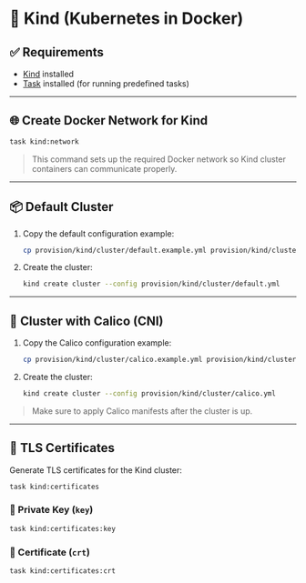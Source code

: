 # 🐳 Kind (Kubernetes in Docker)

## ✅ Requirements

- [Kind](https://kind.sigs.k8s.io) installed
- [Task](https://taskfile.dev) installed (for running predefined tasks)

---

## 🌐 Create Docker Network for Kind

```bash
task kind:network
```

> This command sets up the required Docker network so Kind cluster containers can communicate properly.

---

## 📦 Default Cluster

1. Copy the default configuration example:

   ```bash
   cp provision/kind/cluster/default.example.yml provision/kind/cluster/default.yml
   ```

2. Create the cluster:

   ```bash
   kind create cluster --config provision/kind/cluster/default.yml
   ```

---

## 🐯 Cluster with Calico (CNI)

1. Copy the Calico configuration example:

   ```bash
   cp provision/kind/cluster/calico.example.yml provision/kind/cluster/calico.yml
   ```

2. Create the cluster:

   ```bash
   kind create cluster --config provision/kind/cluster/calico.yml
   ```

> Make sure to apply Calico manifests after the cluster is up.

---

## 🔐 TLS Certificates

Generate TLS certificates for the Kind cluster:

```bash
task kind:certificates
```

### 🔑 Private Key (`key`)

```bash
task kind:certificates:key
```

### 📄 Certificate (`crt`)

```bash
task kind:certificates:crt
```
